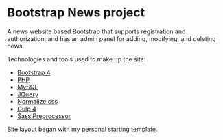 # Bootstrap News project
<p>A news website based Bootstrap that supports registration and authorization, and has an admin panel for adding, modifying, and deleting news.</p>

<p>Technologies and tools used to make up the site:</p>

<ul>
    <li><a href="https://bootstrap-4.ru" target="_blank">Bootstrap 4</a></li>
  	<li><a href="https://www.php.net" target="_blank">PHP</a></li>
  	<li><a href="https://www.mysql.com" target="_blank">MySQL</a></li>
	  <li><a href="https://jquery.com" target="_blank">JQuery</a></li>
	  <li><a href="https://necolas.github.io/normalize.css/" target="_blank">Normalize.css</a></li>
	  <li><a href="https://gulpjs.com" target="_blank">Gulp 4</a></li>
	  <li><a href="https://sass-scss.ru" target="_blank">Sass Preprocessor</a></li>
</ul>

<p>Site layout began with my personal starting <a href="https://igor-muram.github.io/webtemplate/index.html" target="_blank">template</a>.</p>
